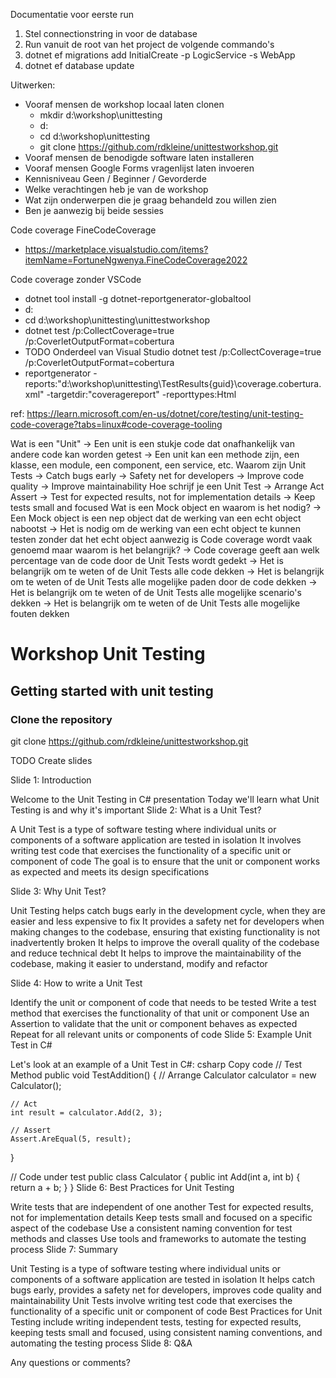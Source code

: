 Documentatie voor eerste run
1. Stel connectionstring in voor de database
2. Run vanuit de root van het project de volgende commando's
3. dotnet ef migrations add InitialCreate -p LogicService -s WebApp
4. dotnet ef database update


Uitwerken:
- Vooraf mensen de workshop locaal laten clonen
  - mkdir d:\workshop\unittesting
  - d:
  - cd d:\workshop\unittesting
  - git clone https://github.com/rdkleine/unittestworkshop.git
- Vooraf mensen de benodigde software laten installeren
- Vooraf mensen Google Forms vragenlijst laten invoeren
 - Kennisniveau Geen / Beginner / Gevorderde 
 - Welke verachtingen heb je van de workshop
 - Wat zijn onderwerpen die je graag behandeld zou willen zien
 - Ben je aanwezig bij beide sessies

Code coverage FineCodeCoverage
- https://marketplace.visualstudio.com/items?itemName=FortuneNgwenya.FineCodeCoverage2022

Code coverage zonder VSCode
- dotnet tool install -g dotnet-reportgenerator-globaltool
- d:
- cd d:\workshop\unittesting\unittestworkshop
- dotnet test /p:CollectCoverage=true /p:CoverletOutputFormat=cobertura
- TODO Onderdeel van Visual Studio dotnet test /p:CollectCoverage=true /p:CoverletOutputFormat=cobertura
- reportgenerator
    -reports:"d:\workshop\unittesting\TestResults\{guid}\coverage.cobertura.xml"
    -targetdir:"coveragereport"
    -reporttypes:Html

ref: https://learn.microsoft.com/en-us/dotnet/core/testing/unit-testing-code-coverage?tabs=linux#code-coverage-tooling

Wat is een "Unit"
-> Een unit is een stukje code dat onafhankelijk van andere code kan worden getest
-> Een unit kan een methode zijn, een klasse, een module, een component, een service, etc.
Waarom zijn Unit Tests
-> Catch bugs early
-> Safety net for developers
-> Improve code quality
-> Improve maintainability
Hoe schrijf je een Unit Test
-> Arrange Act Assert
-> Test for expected results, not for implementation details
-> Keep tests small and focused
Wat is een Mock object en waarom is het nodig?
-> Een Mock object is een nep object dat de werking van een echt object nabootst
-> Het is nodig om de werking van een echt object te kunnen testen zonder dat het echt object aanwezig is
Code coverage wordt vaak genoemd maar waarom is het belangrijk?
-> Code coverage geeft aan welk percentage van de code door de Unit Tests wordt gedekt
-> Het is belangrijk om te weten of de Unit Tests alle code dekken
-> Het is belangrijk om te weten of de Unit Tests alle mogelijke paden door de code dekken
-> Het is belangrijk om te weten of de Unit Tests alle mogelijke scenario's dekken
-> Het is belangrijk om te weten of de Unit Tests alle mogelijke fouten dekken



# Workshop Unit Testing

## Getting started with unit testing

### Clone the repository
git clone https://github.com/rdkleine/unittestworkshop.git


TODO Create slides

Slide 1: Introduction

Welcome to the Unit Testing in C# presentation
Today we'll learn what Unit Testing is and why it's important
Slide 2: What is a Unit Test?

A Unit Test is a type of software testing where individual units or components of a software application are tested in isolation
It involves writing test code that exercises the functionality of a specific unit or component of code
The goal is to ensure that the unit or component works as expected and meets its design specifications


Slide 3: Why Unit Test?

Unit Testing helps catch bugs early in the development cycle, when they are easier and less expensive to fix
It provides a safety net for developers when making changes to the codebase, ensuring that existing functionality is not inadvertently broken
It helps to improve the overall quality of the codebase and reduce technical debt
It helps to improve the maintainability of the codebase, making it easier to understand, modify and refactor

Slide 4: How to write a Unit Test

Identify the unit or component of code that needs to be tested
Write a test method that exercises the functionality of that unit or component
Use an Assertion to validate that the unit or component behaves as expected
Repeat for all relevant units or components of code
Slide 5: Example Unit Test in C#

Let's look at an example of a Unit Test in C#:
csharp
Copy code
// Test Method
public void TestAddition()
{
    // Arrange
    Calculator calculator = new Calculator();
    
    // Act
    int result = calculator.Add(2, 3);
    
    // Assert
    Assert.AreEqual(5, result);
}

// Code under test
public class Calculator
{
    public int Add(int a, int b)
    {
        return a + b;
    }
}
Slide 6: Best Practices for Unit Testing

Write tests that are independent of one another
Test for expected results, not for implementation details
Keep tests small and focused on a specific aspect of the codebase
Use a consistent naming convention for test methods and classes
Use tools and frameworks to automate the testing process
Slide 7: Summary

Unit Testing is a type of software testing where individual units or components of a software application are tested in isolation
It helps catch bugs early, provides a safety net for developers, improves code quality and maintainability
Unit Tests involve writing test code that exercises the functionality of a specific unit or component of code
Best Practices for Unit Testing include writing independent tests, testing for expected results, keeping tests small and focused, using consistent naming conventions, and automating the testing process
Slide 8: Q&A

Any questions or comments?